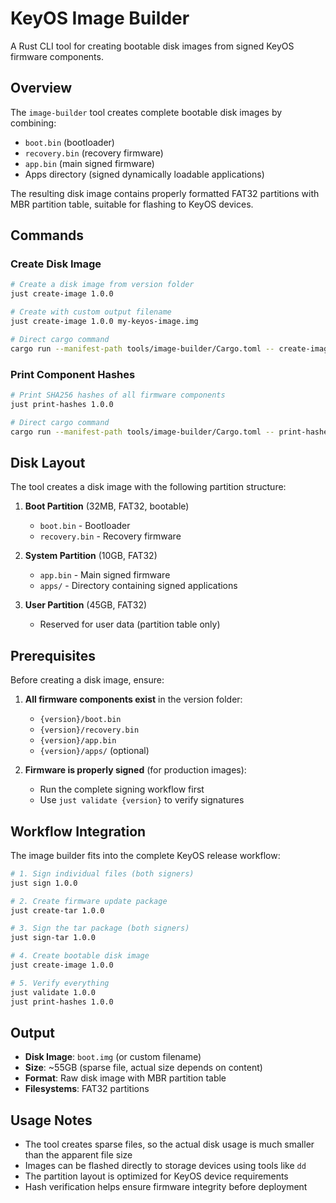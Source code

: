 # KeyOS Image Builder

A Rust CLI tool for creating bootable disk images from signed KeyOS firmware components.

## Overview

The `image-builder` tool creates complete bootable disk images by combining:
- `boot.bin` (bootloader)
- `recovery.bin` (recovery firmware)
- `app.bin` (main signed firmware)
- Apps directory (signed dynamically loadable applications)

The resulting disk image contains properly formatted FAT32 partitions with MBR partition table, suitable for flashing to KeyOS devices.

## Commands

### Create Disk Image

```bash
# Create a disk image from version folder
just create-image 1.0.0

# Create with custom output filename
just create-image 1.0.0 my-keyos-image.img

# Direct cargo command
cargo run --manifest-path tools/image-builder/Cargo.toml -- create-image 1.0.0 --output boot.img
```

### Print Component Hashes

```bash
# Print SHA256 hashes of all firmware components
just print-hashes 1.0.0

# Direct cargo command
cargo run --manifest-path tools/image-builder/Cargo.toml -- print-hashes 1.0.0
```

## Disk Layout

The tool creates a disk image with the following partition structure:

1. **Boot Partition** (32MB, FAT32, bootable)
   - `boot.bin` - Bootloader
   - `recovery.bin` - Recovery firmware

2. **System Partition** (10GB, FAT32)
   - `app.bin` - Main signed firmware
   - `apps/` - Directory containing signed applications

3. **User Partition** (45GB, FAT32)
   - Reserved for user data (partition table only)

## Prerequisites

Before creating a disk image, ensure:

1. **All firmware components exist** in the version folder:
   - `{version}/boot.bin`
   - `{version}/recovery.bin` 
   - `{version}/app.bin`
   - `{version}/apps/` (optional)

2. **Firmware is properly signed** (for production images):
   - Run the complete signing workflow first
   - Use `just validate {version}` to verify signatures

## Workflow Integration

The image builder fits into the complete KeyOS release workflow:

```bash
# 1. Sign individual files (both signers)
just sign 1.0.0

# 2. Create firmware update package
just create-tar 1.0.0

# 3. Sign the tar package (both signers)
just sign-tar 1.0.0

# 4. Create bootable disk image
just create-image 1.0.0

# 5. Verify everything
just validate 1.0.0
just print-hashes 1.0.0
```

## Output

- **Disk Image**: `boot.img` (or custom filename)
- **Size**: ~55GB (sparse file, actual size depends on content)
- **Format**: Raw disk image with MBR partition table
- **Filesystems**: FAT32 partitions

## Usage Notes

- The tool creates sparse files, so the actual disk usage is much smaller than the apparent file size
- Images can be flashed directly to storage devices using tools like `dd`
- The partition layout is optimized for KeyOS device requirements
- Hash verification helps ensure firmware integrity before deployment
